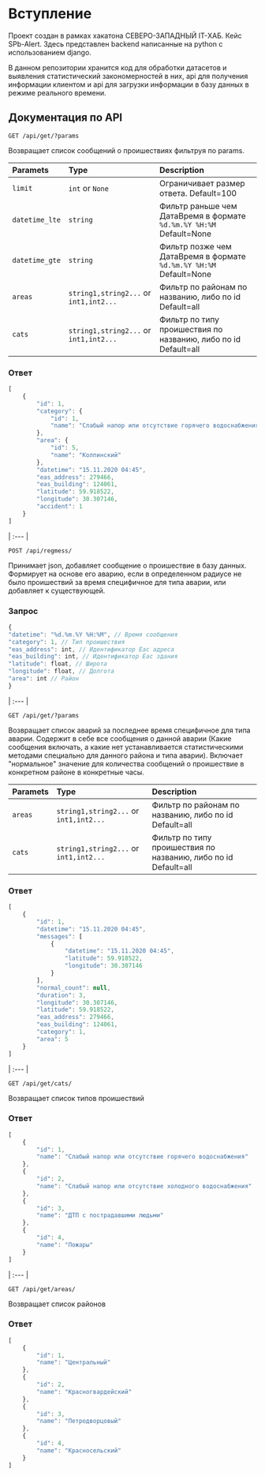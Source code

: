# Вступление
Проект создан в рамках хакатона СЕВЕРО-ЗАПАДНЫЙ IT-ХАБ. Кейс SPb-Alert. Здесь представлен backend написанные на python с использованием django.

В данном репозитории хранится код для обработки датасетов и выявления статистический закономерностей в них, api для получения информации клиентом и api для загрузки информации в базу данных в режиме реального времени.
## Документация по API

```http
GET /api/get/?params
```

Возвращает список сообщений о проишествиях фильтруя по params.

| Paramets | Type | Description |
| :--- | :--- | :--- |
| `limit` | `int` or `None` | Ограничивает размер ответа. Default=100 |
| `datetime_lte` | `string` | Фильтр раньше чем ДатаВремя в формате `%d.%m.%Y %H:%M` Default=None |
| `datetime_gte` | `string` | Фильтр позже чем ДатаВремя в формате `%d.%m.%Y %H:%M` Default=None |
| `areas` | `string1,string2...` or `int1,int2...` | Фильтр по районам по названию, либо по id Default=all |
| `cats` | `string1,string2...` or `int1,int2...` | Фильтр по типу проишествия по названию, либо по id Default=all|

### Ответ
```javascript
[
    {
        "id": 1,
        "category": {
            "id": 1,
            "name": "Слабый напор или отсутствие горячего водоснабжения"
        },
        "area": {
            "id": 5,
            "name": "Колпинский"
        },
        "datetime": "15.11.2020 04:45",
        "eas_address": 279466,
        "eas_building": 124061,
        "latitude": 59.918522,
        "longitude": 30.307146,
        "accident": 1
    }
]
```

| :--- |

```http
POST /api/regmess/
```

Принимает json, добавляет сообщение о проишествие в базу данных.
Формирует на основе его аварию, если в определенном радиусе не было проишествий за время специфичное для типа аварии, или добавляет к существующей.

### Запрос

```javascript
{
"datetime": "%d.%m.%Y %H:%M", // Время сообщения
"category": 1, // Тип проишествия
"eas_address": int, // Идентификатор Еас адреса
"eas_building": int, // Идентификатор Еас здания
"latitude": float, // Широта
"longitude": float, // Долгота
"area": int // Район
}
```

| :--- |

```http
GET /api/get/?params
```

Возвращает список аварий за последнее время специфичное для типа аварии. Содержит в себе все сообщения о данной аварии (Какие сообщения включать, а какие нет устанавливается статистическими методами специально для данного района и типа аварии). Включает "нормальное" значение для количества сообщений о проишествие в конкретном районе в конкретные часы.

| Paramets | Type | Description |
| :--- | :--- | :--- |
| `areas` | `string1,string2...` or `int1,int2...` | Фильтр по районам по названию, либо по id Default=all |
| `cats` | `string1,string2...` or `int1,int2...` | Фильтр по типу проишествия по названию, либо по id Default=all|

### Ответ
```javascript
[
    {
        "id": 1,
        "datetime": "15.11.2020 04:45",
        "messages": [
            {
                "datetime": "15.11.2020 04:45",
                "latitude": 59.918522,
                "longitude": 30.307146
            }
        ],
        "normal_count": null,
        "duration": 3,
        "longitude": 30.307146,
        "latitude": 59.918522,
        "eas_address": 279466,
        "eas_building": 124061,
        "category": 1,
        "area": 5
    }
]
```

| :--- |


```http
GET /api/get/cats/
```

Возвращает cписок типов проишествий

### Ответ
```javascript
[
    {
        "id": 1,
        "name": "Слабый напор или отсутствие горячего водоснабжения"
    },
    {
        "id": 2,
        "name": "Слабый напор или отсутствие холодного водоснабжения"
    },
    {
        "id": 3,
        "name": "ДТП с пострадавшими людьми"
    },
    {
        "id": 4,
        "name": "Пожары"
    }
]
```

| :--- |

```http
GET /api/get/areas/
```

Возвращает cписок районов

### Ответ
```javascript
[
    {
        "id": 1,
        "name": "Центральный"
    },
    {
        "id": 2,
        "name": "Красногвардейский"
    },
    {
        "id": 3,
        "name": "Петродворцовый"
    },
    {
        "id": 4,
        "name": "Красносельский"
    }
]
```


